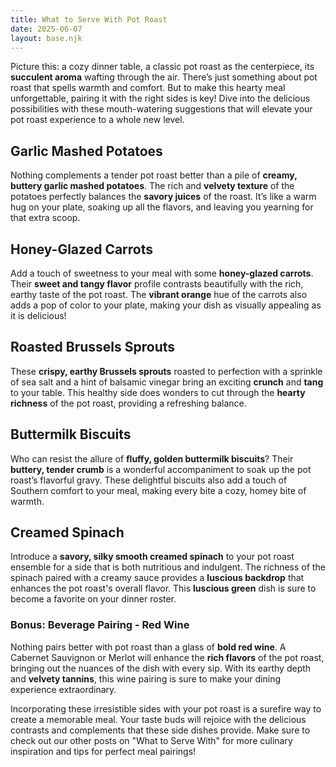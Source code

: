 ```yaml
---
title: What to Serve With Pot Roast
date: 2025-06-07
layout: base.njk
---
```


Picture this: a cozy dinner table, a classic pot roast as the centerpiece, its **succulent aroma** wafting through the air. There’s just something about pot roast that spells warmth and comfort. But to make this hearty meal unforgettable, pairing it with the right sides is key! Dive into the delicious possibilities with these mouth-watering suggestions that will elevate your pot roast experience to a whole new level.

## **Garlic Mashed Potatoes**
Nothing complements a tender pot roast better than a pile of **creamy, buttery garlic mashed potatoes**. The rich and **velvety texture** of the potatoes perfectly balances the **savory juices** of the roast. It’s like a warm hug on your plate, soaking up all the flavors, and leaving you yearning for that extra scoop.

## **Honey-Glazed Carrots**
Add a touch of sweetness to your meal with some **honey-glazed carrots**. Their **sweet and tangy flavor** profile contrasts beautifully with the rich, earthy taste of the pot roast. The **vibrant orange** hue of the carrots also adds a pop of color to your plate, making your dish as visually appealing as it is delicious!

## **Roasted Brussels Sprouts**
These **crispy, earthy Brussels sprouts** roasted to perfection with a sprinkle of sea salt and a hint of balsamic vinegar bring an exciting **crunch** and **tang** to your table. This healthy side does wonders to cut through the **hearty richness** of the pot roast, providing a refreshing balance.

## **Buttermilk Biscuits**
Who can resist the allure of **fluffy, golden buttermilk biscuits**? Their **buttery, tender crumb** is a wonderful accompaniment to soak up the pot roast’s flavorful gravy. These delightful biscuits also add a touch of Southern comfort to your meal, making every bite a cozy, homey bite of warmth.

## **Creamed Spinach**
Introduce a **savory, silky smooth creamed spinach** to your pot roast ensemble for a side that is both nutritious and indulgent. The richness of the spinach paired with a creamy sauce provides a **luscious backdrop** that enhances the pot roast's overall flavor. This **luscious green** dish is sure to become a favorite on your dinner roster.

### **Bonus: Beverage Pairing - Red Wine**
Nothing pairs better with pot roast than a glass of **bold red wine**. A Cabernet Sauvignon or Merlot will enhance the **rich flavors** of the pot roast, bringing out the nuances of the dish with every sip. With its earthy depth and **velvety tannins**, this wine pairing is sure to make your dining experience extraordinary.

Incorporating these irresistible sides with your pot roast is a surefire way to create a memorable meal. Your taste buds will rejoice with the delicious contrasts and complements that these side dishes provide. Make sure to check out our other posts on "What to Serve With" for more culinary inspiration and tips for perfect meal pairings!